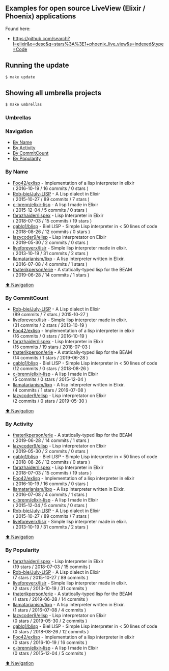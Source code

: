 ## Examples for open source LiveView (Elixir / Phoenix) applications


Found here:
- https://github.com/search?l=elixir&o=desc&q=stars%3A%3E1+phoenix_live_view&s=indexed&type=Code


## Running the update

```bash
$ make update
```
## Showing all umbrella projects

```bash
$ make umbrellas
```

### Umbrellas
<!-- UMBRELLAS_LIST -->

<!-- /UMBRELLAS_LIST -->

### Navigation

- [By Name](#by-name)
- [By Activity](#by-activity)
- [By CommitCount](#by-commitcount)
- [By Popularity](#by-popularity)

### By Name
<!-- PROJECTS_LIST -->
- [Foo42/exlisp](https://github.com/Foo42/exlisp) - Implementation of a lisp interpreter in elixir <br/> ( 2016-10-19 / 16 commits / 0 stars )
- [Rob-bie/July-LISP](https://github.com/Rob-bie/July-LISP) - A Lisp dialect in Elixir <br/> ( 2015-10-27 / 89 commits / 7 stars )
- [c-brenn/elixir-lisp](https://github.com/c-brenn/elixir-lisp) - A lisp I made in Elixir <br/> ( 2015-12-04 / 5 commits / 0 stars )
- [farazhaider/lispex](https://github.com/farazhaider/lispex) - Lisp Interpreter in Elixir <br/> ( 2018-07-03 / 15 commits / 19 stars )
- [gablg1/blisp](https://github.com/gablg1/blisp) - Biel LISP - Simple Lisp interpreter in < 50 lines of code <br/> ( 2018-08-26 / 12 commits / 0 stars )
- [lazycoder9/elisp](https://github.com/lazycoder9/elisp) - Lisp interpretator on Elixir <br/> ( 2019-05-30 / 2 commits / 0 stars )
- [liveforeverx/lisir](https://github.com/liveforeverx/lisir) - Simple lisp interpreter made in elixir. <br/> ( 2013-10-19 / 31 commits / 2 stars )
- [llamatarianism/lixp](https://github.com/llamatarianism/lixp) - A lisp interpreter written in Elixir. <br/> ( 2016-07-08 / 4 commits / 1 stars )
- [thaterikperson/erie](https://github.com/thaterikperson/erie) - A statically-typed lisp for the BEAM <br/> ( 2019-06-28 / 14 commits / 1 stars )
<!-- /PROJECTS_LIST -->

[⬆ Navigation](#navigation)

### By CommitCount
<!-- COMMITCOUNT_LIST -->
- [Rob-bie/July-LISP](https://github.com/Rob-bie/July-LISP) - A Lisp dialect in Elixir <br/> (89 commits / 7 stars / 2015-10-27 )
- [liveforeverx/lisir](https://github.com/liveforeverx/lisir) - Simple lisp interpreter made in elixir. <br/> (31 commits / 2 stars / 2013-10-19 )
- [Foo42/exlisp](https://github.com/Foo42/exlisp) - Implementation of a lisp interpreter in elixir <br/> (16 commits / 0 stars / 2016-10-19 )
- [farazhaider/lispex](https://github.com/farazhaider/lispex) - Lisp Interpreter in Elixir <br/> (15 commits / 19 stars / 2018-07-03 )
- [thaterikperson/erie](https://github.com/thaterikperson/erie) - A statically-typed lisp for the BEAM <br/> (14 commits / 1 stars / 2019-06-28 )
- [gablg1/blisp](https://github.com/gablg1/blisp) - Biel LISP - Simple Lisp interpreter in < 50 lines of code <br/> (12 commits / 0 stars / 2018-08-26 )
- [c-brenn/elixir-lisp](https://github.com/c-brenn/elixir-lisp) - A lisp I made in Elixir <br/> (5 commits / 0 stars / 2015-12-04 )
- [llamatarianism/lixp](https://github.com/llamatarianism/lixp) - A lisp interpreter written in Elixir. <br/> (4 commits / 1 stars / 2016-07-08 )
- [lazycoder9/elisp](https://github.com/lazycoder9/elisp) - Lisp interpretator on Elixir <br/> (2 commits / 0 stars / 2019-05-30 )
<!-- /COMMITCOUNT_LIST -->
[⬆ Navigation](#navigation)

### By Activity
<!-- ACTIVITY_LIST -->
- [thaterikperson/erie](https://github.com/thaterikperson/erie) - A statically-typed lisp for the BEAM <br/> ( 2019-06-28 / 14 commits / 1 stars )
- [lazycoder9/elisp](https://github.com/lazycoder9/elisp) - Lisp interpretator on Elixir <br/> ( 2019-05-30 / 2 commits / 0 stars )
- [gablg1/blisp](https://github.com/gablg1/blisp) - Biel LISP - Simple Lisp interpreter in < 50 lines of code <br/> ( 2018-08-26 / 12 commits / 0 stars )
- [farazhaider/lispex](https://github.com/farazhaider/lispex) - Lisp Interpreter in Elixir <br/> ( 2018-07-03 / 15 commits / 19 stars )
- [Foo42/exlisp](https://github.com/Foo42/exlisp) - Implementation of a lisp interpreter in elixir <br/> ( 2016-10-19 / 16 commits / 0 stars )
- [llamatarianism/lixp](https://github.com/llamatarianism/lixp) - A lisp interpreter written in Elixir. <br/> ( 2016-07-08 / 4 commits / 1 stars )
- [c-brenn/elixir-lisp](https://github.com/c-brenn/elixir-lisp) - A lisp I made in Elixir <br/> ( 2015-12-04 / 5 commits / 0 stars )
- [Rob-bie/July-LISP](https://github.com/Rob-bie/July-LISP) - A Lisp dialect in Elixir <br/> ( 2015-10-27 / 89 commits / 7 stars )
- [liveforeverx/lisir](https://github.com/liveforeverx/lisir) - Simple lisp interpreter made in elixir. <br/> ( 2013-10-19 / 31 commits / 2 stars )
<!-- /ACTIVITY_LIST -->

[⬆ Navigation](#navigation)

### By Popularity
<!-- POPULARITY_LIST -->
- [farazhaider/lispex](https://github.com/farazhaider/lispex) - Lisp Interpreter in Elixir <br/> (19 stars / 2018-07-03 / 15 commits )
- [Rob-bie/July-LISP](https://github.com/Rob-bie/July-LISP) - A Lisp dialect in Elixir <br/> (7 stars / 2015-10-27 / 89 commits )
- [liveforeverx/lisir](https://github.com/liveforeverx/lisir) - Simple lisp interpreter made in elixir. <br/> (2 stars / 2013-10-19 / 31 commits )
- [thaterikperson/erie](https://github.com/thaterikperson/erie) - A statically-typed lisp for the BEAM <br/> (1 stars / 2019-06-28 / 14 commits )
- [llamatarianism/lixp](https://github.com/llamatarianism/lixp) - A lisp interpreter written in Elixir. <br/> (1 stars / 2016-07-08 / 4 commits )
- [lazycoder9/elisp](https://github.com/lazycoder9/elisp) - Lisp interpretator on Elixir <br/> (0 stars / 2019-05-30 / 2 commits )
- [gablg1/blisp](https://github.com/gablg1/blisp) - Biel LISP - Simple Lisp interpreter in < 50 lines of code <br/> (0 stars / 2018-08-26 / 12 commits )
- [Foo42/exlisp](https://github.com/Foo42/exlisp) - Implementation of a lisp interpreter in elixir <br/> (0 stars / 2016-10-19 / 16 commits )
- [c-brenn/elixir-lisp](https://github.com/c-brenn/elixir-lisp) - A lisp I made in Elixir <br/> (0 stars / 2015-12-04 / 5 commits )
<!-- /POPULARITY_LIST -->

[⬆ Navigation](#navigation)
